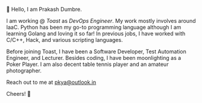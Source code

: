 👋 Hello, I am Prakash Dumbre.

I am working @ _Toast_ as *DevOps Engineer*. My work mostly involves around IaaC.
Python has been my go-to programming language although I am learning Golang and loving it so far! In previous jobs, I have worked with C/C++, Hack, and various scripting languages.


Before joining Toast, I have been a Software Developer, Test Automation Engineer, and Lecturer.
Besides coding, I have been moonlighting as a Poker Player. I am also decent table tennis player and an amateur photographer.

Reach out to me at pkya@outlook.in

Cheers! 🍻

<!---
prakashdumbre-toast/prakashdumbre-toast is a ✨ special ✨ repository because its `README.md` (this file) appears on your GitHub profile.
You can click the Preview link to take a look at your changes.
--->
